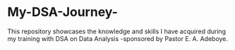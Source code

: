 # My-DSA-Journey-
This repository showcases the knowledge and skills I have acquired during my training with DSA on Data Analysis -sponsored by Pastor E. A. Adeboye.

